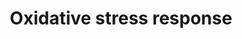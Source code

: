 ---
annotations:
- id: PW:0000378
  parent: regulatory pathway
  type: Pathway Ontology
  value: oxidative stress response pathway
authors:
- N.Reyes
- MaintBot
- Khanspers
- I.Reyes
- Kodlips
- AlexanderPico
- MartijnVanIersel
- Egonw
- Xuyongdeng
- Hhhwschmidt
- Eweitz
citedin:
- link: PMC9440516
  title: Early transcriptional responses of bronchial epithelial cells to whole cigarette
    smoke mirror those of in-vivo exposed human bronchial mucosa (2022)
- link: PMC8635790
  title: Selenotranscriptome Network in Non-alcoholic Fatty Liver Disease (2021)
- link: PMC8431385
  title: Investigating the Molecular Processes behind the Cell-Specific Toxicity Response
    to Titanium Dioxide Nanobelts (2021)
- link: PMC8155553
  title: 'Heterogeneity

    of Lipid and Protein Cartilage Profiles

    Associated with Human Osteoarthritis with or without Type 2 Diabetes

    Mellitus (2021)'
- link: PMC6093724
  title: Induced pluripotent stem cell–based mapping of β-globin expression throughout
    human erythropoietic development (2018)
- link: PMC4732610
  title: Transcriptional Analysis of T Cells Resident in Human Skin (2016)
communities: []
description: 'Oxidative stress represents an imbalance between the production and
  manifestation of reactive oxygen species and a biological system''s ability to readily
  detoxify the reactive intermediates or to repair the resulting damage. Disturbances
  in the normal redox state of tissues can cause toxic effects through the production
  of peroxides and free radicals that damage all components of the cell, including
  proteins, lipids, and DNA. Some reactive oxidative species can even act as messengers
  through a phenomenon called redox signaling. In humans, oxidative stress is involved
  in many diseases. Examples include sickle cell disease,[1] atherosclerosis, Parkinson''s
  disease, heart failure, myocardial infarction, Alzheimer''s disease, schizophrenia,
  bipolar disorder, fragile X syndrome[2] and chronic fatigue syndrome, but short-term
  oxidative stress may also be important in prevention of aging by induction of a
  process named mitohormesis.[3] Reactive oxygen species can be beneficial, as they
  are used by the immune system as a way to attack and kill pathogens. Source: Wikipedia
  ([[wikipedia:Oxidative_stress]])  Proteins on this pathway have targeted assays
  available via the [https://assays.cancer.gov/available_assays?wp_id=WP408 CPTAC
  Assay Portal]'
last-edited: 2024-02-28
ndex: b6a2b668-8b60-11eb-9e72-0ac135e8bacf
organisms:
- Homo sapiens
redirect_from:
- /index.php/Pathway:WP408
- /instance/WP408
- /instance/WP408_r128982
revision: r128982
schema-jsonld:
- '@context': https://schema.org/
  '@id': https://wikipathways.github.io/pathways/WP408.html
  '@type': Dataset
  creator:
    '@type': Organization
    name: WikiPathways
  description: 'Oxidative stress represents an imbalance between the production and
    manifestation of reactive oxygen species and a biological system''s ability to
    readily detoxify the reactive intermediates or to repair the resulting damage.
    Disturbances in the normal redox state of tissues can cause toxic effects through
    the production of peroxides and free radicals that damage all components of the
    cell, including proteins, lipids, and DNA. Some reactive oxidative species can
    even act as messengers through a phenomenon called redox signaling. In humans,
    oxidative stress is involved in many diseases. Examples include sickle cell disease,[1]
    atherosclerosis, Parkinson''s disease, heart failure, myocardial infarction, Alzheimer''s
    disease, schizophrenia, bipolar disorder, fragile X syndrome[2] and chronic fatigue
    syndrome, but short-term oxidative stress may also be important in prevention
    of aging by induction of a process named mitohormesis.[3] Reactive oxygen species
    can be beneficial, as they are used by the immune system as a way to attack and
    kill pathogens. Source: Wikipedia ([[wikipedia:Oxidative_stress]])  Proteins on
    this pathway have targeted assays available via the [https://assays.cancer.gov/available_assays?wp_id=WP408
    CPTAC Assay Portal]'
  keywords:
  - CAT
  - CYBB
  - CYP1A1
  - FOS
  - GCLC
  - GPX1
  - GPX3
  - GSR
  - GSTT2
  - HMOX1
  - JUNB
  - MAOA
  - MAPK10
  - MAPK14
  - MGST1
  - MT1X
  - NFE2L2
  - NFIX
  - NFKB1
  - NOX1
  - NOX3
  - NOX4
  - NOX5
  - NQO1
  - Reactive oxygen species
  - SOD1
  - SOD2
  - SOD3
  - SP1
  - TXN2
  - TXNRD1
  - TXNRD2
  - UGT1A6
  - XDH
  license: CC0
  name: Oxidative stress response
seo: CreativeWork
title: Oxidative stress response
wpid: WP408
---